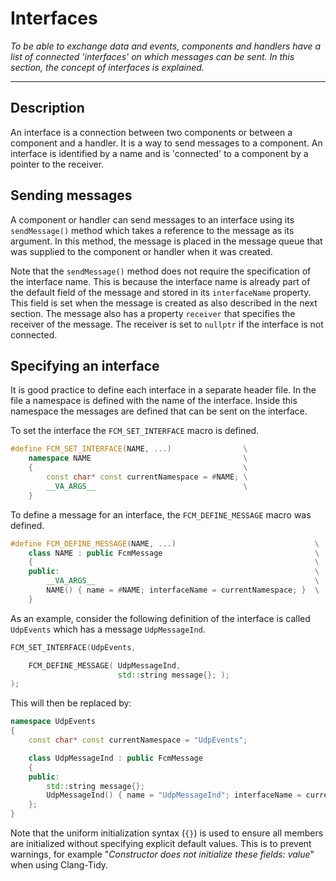 # Interfaces
_To be able to exchange data and events, components and handlers have a list of connected 'interfaces' on which messages can be sent. In this section, the concept of interfaces is explained._

---

## Description

An interface is a connection between two components or between a component and a handler. It is a way to send messages to a component. An interface is identified by a name and is 'connected' to a component by a pointer to the receiver.


## Sending messages

A component or handler can send messages to an interface using its `sendMessage()` method which takes a reference to the message as its argument. In this method, the message is placed in the message queue that was supplied to the component or handler when it was created.

Note that the `sendMessage()` method does not require the specification of the interface name. This is because the interface name is already part of the default field of the message and stored in its `interfaceName` property. This field is set when the message is created as also described in the next section. The message also has a property `receiver` that specifies the receiver of the message. The receiver is set to `nullptr` if the interface is not connected.

## Specifying an interface

It is good practice to define each interface in a separate header file. In the file a namespace is defined with the name of the interface. Inside this namespace the messages are defined that can be sent on the interface.

To set the interface the `FCM_SET_INTERFACE` macro is defined.

```cpp
#define FCM_SET_INTERFACE(NAME, ...)                \
    namespace NAME                                  \
    {                                               \
        const char* const currentNamespace = #NAME; \
        __VA_ARGS__                                 \
    }
```

To define a message for an interface, the `FCM_DEFINE_MESSAGE` macro was defined.

```cpp
#define FCM_DEFINE_MESSAGE(NAME, ...)                               \
    class NAME : public FcmMessage                                  \
    {                                                               \
    public:                                                         \
        __VA_ARGS__                                                 \
        NAME() { name = #NAME; interfaceName = currentNamespace; }  \
    }
```

As an example, consider the following definition of the interface is called `UdpEvents` which has a message `UdpMessageInd`.

```cpp
FCM_SET_INTERFACE(UdpEvents,

    FCM_DEFINE_MESSAGE( UdpMessageInd,
                        std::string message{}; );
);
```

This will then be replaced by:

```cpp
namespace UdpEvents
{
    const char* const currentNamespace = "UdpEvents";

    class UdpMessageInd : public FcmMessage
    {
    public:
        std::string message{};
        UdpMessageInd() { name = "UdpMessageInd"; interfaceName = currentNamespace; }
    };
}
```

Note that the uniform initialization syntax (`{}`) is used to ensure all members are initialized without specifying explicit default values. This is to prevent warnings, for example "_Constructor does not initialize these fields: value_" when using Clang-Tidy.